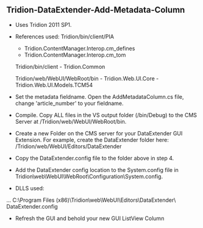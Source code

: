 Tridion-DataExtender-Add-Metadata-Column
------------------------
- Uses Tridion 2011 SP1.  
- References used:
     Tridion/bin/client/PIA
     - Tridion.ContentManager.Interop.cm_defines
     - Tridion.ContentManager.Interop.cm_tom

     Tridion/bin/client
      - Tridion.Common
     
     Tridion/web/WebUI/WebRoot/bin
      - Tridion.Web.UI.Core
      - Tridion.Web.UI.Models.TCM54
    
- Set the metadata fieldname.  Open the AddMetadataColumn.cs file, change 'article_number' to your fieldname.
- Compile.  Copy ALL files in the VS output folder (/bin/Debug) to the CMS Server at /Tridion/web/WebUI/WebRoot/bin.
- Create a new Folder on the CMS server for your DataExtender GUI Extension.  For example, create the DataExtender folder here: /Tridion/web/WebUI/Editors/DataExtender 
- Copy the DataExtender.config file to the folder above in step 4.
- Add the DataExtender config location to the System.config file in Tridion\web\WebUI\WebRoot\Configuration\System.config.
- DLLS used:

<editors default="CME">
  ...
  <editor name="DataExtender">
    <!-- DLL Files for DataExtender to be deployed to /Tridion/web/WebUI/WebRoot/bin -->
    <installpath>
     C:\Program Files (x86)\Tridion\web\WebUI\Editors\DataExtender\
    </installpath>
    <configuration>DataExtender.config</configuration>
    <vdir/>
  </editor>
</editors>

-  Refresh the GUI and behold your new GUI ListView Column
